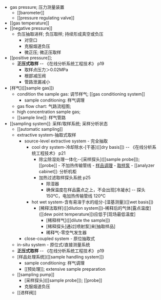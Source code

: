 - gas pressure; 压力测量装置
    - [[barometer]]
    - [[pressure regulating valve]]
- [[gas temperature]]
- [[negative pressure]]
    - 负压抽取进样; 负压取样; 持续形成真空或负压
        - 对空口
        - 克服烟道负压
        - 微正压; 微正压取样
- [[positive pressure]]; 
    - **正压式取样** -- 《在线分析系统工程技术》 p19
        - 取样点压力＞0.02MPa
        - 根部减压阀
        - 管路泄漏减小
- [样气]([[sample gas]])
    - condition the sample gas: 调节样气; [[gas conditioning system]]
        - sample conditioning: 样气调理
    - gas flow chart: 气路流程图;
    - high concentration sample gas;
    - [[sample line]]: 样气管路
- [[sampling system]]: 采样/取样系统; 采样分析状态
    - [[automatic sampling]]
    - extractive system-抽取式取样
        - source-level extractive system - 完全抽取
            - cool dry system-冷却除水-[干基]([[dry basis]]) -- 《在线分析系统工程技术》 p21
                - 除尘除湿处理一体化--[采样探头]([[sample probe]]); [[probe]] - 不加热传输管线 - [样品调理](((u5vOhQFwJ))) - [取样泵](((OwFFkfZun))) - [[analyzer cabinet]]: 分析机柜
                - 加热过滤取样探头系统 p25
                    - 除湿器
                    - 确保温度在样品露点之上，不会出现[冷凝水] -- 探头 150℃，电加热传输管线 120℃
            - hot wet system-含有易溶于水的组分-[湿基测量]([[wet basis]])
                - [稀释法取样]([[dilution system]])-稀释后的气体[露点温度]([[dew point temperature]])应低于[现场最低温度]
                    - [稀释样气]([[dilute the sample]])
                    - [稀释探头]通过[喷射泵]来[抽取样品]
                    - 稀释气-零空气发生器
        - close-coupled system - 原位抽取式
    - in-situ system - 原位式/直接测量系统
    - **正压式取样** -- 《在线分析系统工程技术》 p19
    - [样品处理系统]([[sample handling system]])
        - sample conditioning: 样气调理
        - [[预处理]]; extensive sample preparation
    - [[sampling pump]] 
        - [采样探头]([[sample probe]]); [[probe]]
        - 克服烟道负压
    - [[进样阀]]
